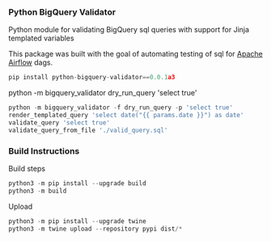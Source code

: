 ### Python BigQuery Validator
Python module for validating BigQuery sql queries with support for Jinja templated variables

This package was built with the goal of automating testing of sql for [Apache Airflow](https://github.com/apache/airflow) dags.

```python
pip install python-bigquery-validator==0.0.1a3
```

python -m bigquery_validator dry_run_query 'select true'

```python
python -m bigquery_validator -f dry_run_query -p 'select true'
render_templated_query 'select date("{{ params.date }}") as date'
validate_query 'select true'
validate_query_from_file './valid_query.sql'
```

### Build Instructions
Build steps
```python
python3 -m pip install --upgrade build
python3 -m build
```

Upload
```python
python3 -m pip install --upgrade twine
python3 -m twine upload --repository pypi dist/*
```
